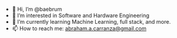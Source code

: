 - 👋 Hi, I’m @baebrum
- 👀 I’m interested in Software and Hardware Engineering
- 🌱 I’m currently learning Machine Learning, full stack, and more.
- 📫 How to reach me: abraham.a.carranza@gmail.com

<!---
baebrum/baebrum is a ✨ special ✨ repository because its `README.md` (this file) appears on your GitHub profile.
You can click the Preview link to take a look at your changes.
--->
